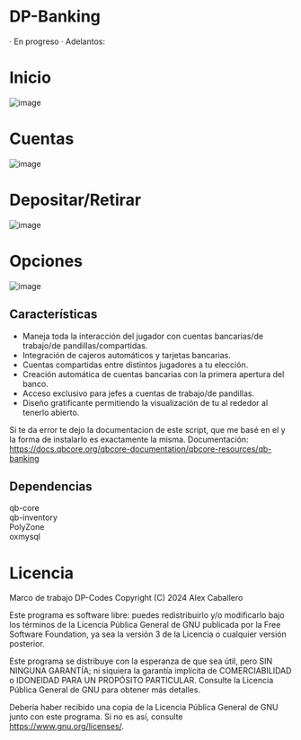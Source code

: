 # DP-Banking
· En progreso ·
Adelantos:

# Inicio
![image](https://github.com/user-attachments/assets/76256fe2-a76a-4d99-b745-efe7a4ce9e56)
# Cuentas
![image](https://github.com/user-attachments/assets/398a176f-9acf-447e-a5f7-85f8be20755a)
# Depositar/Retirar
![image](https://github.com/user-attachments/assets/138d4e51-ea67-41bf-b3eb-fa1fccba5cc1)
# Opciones 
![image](https://github.com/user-attachments/assets/f66f9d3e-db52-4d3a-8c23-97c25318194d)


## Características
- Maneja toda la interacción del jugador con cuentas bancarias/de trabajo/de pandillas/compartidas.
- Integración de cajeros automáticos y tarjetas bancarias.
- Cuentas compartidas entre distintos jugadores a tu elección.
- Creación automática de cuentas bancarias con la primera apertura del banco.
- Acceso exclusivo para jefes a cuentas de trabajo/de pandillas.
- Diseño gratificante permitiendo la visualización de tu al rededor al tenerlo abierto.

Si te da error te dejo la documentacion de este script, que me basé en el y la forma de instalarlo es exactamente la misma.
Documentación: https://docs.qbcore.org/qbcore-documentation/qbcore-resources/qb-banking

## Dependencias
qb-core
<br>qb-inventory
<br>PolyZone
<br>oxmysql

# Licencia

Marco de trabajo DP-Codes
Copyright (C) 2024 Alex Caballero

Este programa es software libre: puedes redistribuirlo y/o modificarlo
bajo los términos de la Licencia Pública General de GNU publicada por
la Free Software Foundation, ya sea la versión 3 de la Licencia o
cualquier versión posterior.

Este programa se distribuye con la esperanza de que sea útil,
pero SIN NINGUNA GARANTÍA; ni siquiera la garantía implícita de COMERCIABILIDAD o IDONEIDAD PARA UN PROPÓSITO PARTICULAR. Consulte la
Licencia Pública General de GNU para obtener más detalles.

Debería haber recibido una copia de la Licencia Pública General de GNU
junto con este programa. Si no es así, consulte <https://www.gnu.org/licenses/>.
